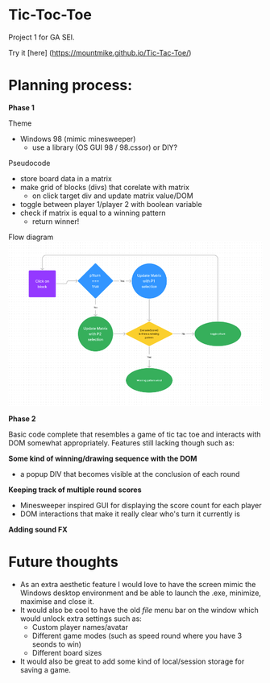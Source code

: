 # Tic-Toc-Toe

Project 1 for GA SEI.

Try it [here] (https://mountmike.github.io/Tic-Tac-Toe/)





# Planning process:
**Phase 1**

Theme
- Windows 98 (mimic minesweeper)
    - use a library (OS GUI 98 / 98.cssor) or DIY?

Pseudocode
- store board data in a matrix
- make grid of blocks (divs) that corelate with matrix
    - on click target div and update matrix value/DOM
- toggle between player 1/player 2 with boolean variable
- check if matrix is equal to a winning pattern
    - return winner!


Flow diagram
![Flow Chart 01](https://github.com/mountmike/Tic-Tac-Toe/blob/main/images/Figjam1.png)

**Phase 2**

Basic code complete that resembles a game of tic tac toe and interacts with DOM somewhat appropriately. Features still lacking though such as:

**Some kind of winning/drawing sequence with the DOM**
- a popup DIV that becomes visible at the conclusion of each round

**Keeping track of multiple round scores**
- Minesweeper inspired GUI for displaying the score count for each player
- DOM interactions that make it really clear who's turn it currently is

**Adding sound FX**

# Future thoughts
- As an extra aesthetic feature I would love to have the screen mimic the Windows desktop environment and be able to launch the .exe, minimize, maximise and close it.
- It would also be cool to have the old *file* menu bar on the window which would unlock extra settings such as:
    - Custom player names/avatar 
    - Different game modes (such as speed round where you have 3 seonds to win)
    - Different board sizes
- It would also be great to add some kind of local/session storage for saving a game.

